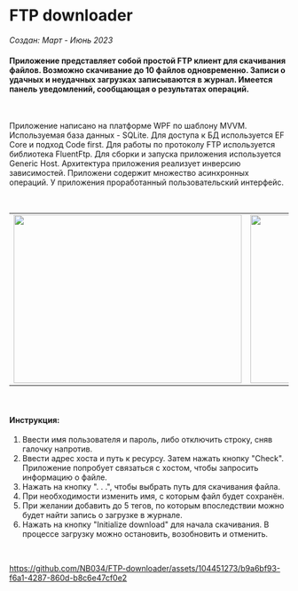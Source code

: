# FTP downloader

*Создан: Март - Июнь 2023*

#### Приложение представляет собой простой FTP клиент для скачивания файлов. Возможно скачивание до 10 файлов одновременно. Записи о удачных и неудачных загрузках записываются в журнал. Имеется панель уведомлений, сообщающая о результатах операций.

<br/>

Приложение написано на платформе WPF по шаблону MVVM. Используемая база данных - SQLite. Для доступа к БД используется EF Core и подход Code first. Для работы по протоколу FTP используется библиотека FluentFtp. Для сборки и запуска приложения используется Generic Host. Архитектура приложения реализует инверсию зависимостей. Приложени содержит множество асинхронных операций. У приложения проработанный пользовательский интерфейс.

<br/>

<table>
  <td><img src="https://github.com/NB034/FTP-downloader/assets/104451273/61de1e68-e296-4073-9e64-91aa7b419826" width="411" height="303"/></td>
  <td><img src="https://github.com/NB034/FTP-downloader/assets/104451273/b16b1aef-0a14-43b0-9152-0336eb53ba7d" width="411" height="303"/></td>
<table>

<br/>

#### Инструкция:
  1. Ввести имя пользователя и пароль, либо отключить строку, сняв галочку напротив.
  2. Ввести адрес хоста и путь к ресурсу. Затем нажать кнопку "Check". Приложение попробует связаться с хостом, чтобы запросить информацию о файле.
  3. Нажать на кнопку ". . .", чтобы выбрать путь для скачивания файла.
  4. При необходимости изменить имя, с которым файл будет сохранён.
  5. При желании добавить до 5 тегов, по которым впоследствии можно будет найти запись о загрузке в журнале.
  6. Нажать на кнопку "Initialize download" для начала скачивания. В процессе загрузку можно остановить, возобновить и отменить.
  
<br/>

https://github.com/NB034/FTP-downloader/assets/104451273/b9a6bf93-f6a1-4287-860d-b8c6e47cf0e2
  
  
  

<!-- Original size: 1233x910 -->
<!-- Compressed size (3/4): 925x683 -->
<!-- Compressed size (1/2): 617x455 -->
<!-- Compressed size (2/5): 493x364 -->
<!-- Compressed size (1/3): 411x303 -->
<!-- Compressed size (1/4): 308x228 -->
